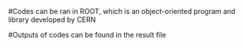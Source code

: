 #Codes can be ran in ROOT, which is an object-oriented program and library developed by CERN

#Outputs of codes can be found in the result file
